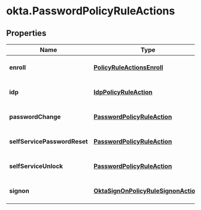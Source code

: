 # okta.PasswordPolicyRuleActions

## Properties

Name | Type | Description | Notes
------------ | ------------- | ------------- | -------------
**enroll** | [**PolicyRuleActionsEnroll**](PolicyRuleActionsEnroll.md) |  | [optional] [default to undefined]
**idp** | [**IdpPolicyRuleAction**](IdpPolicyRuleAction.md) |  | [optional] [default to undefined]
**passwordChange** | [**PasswordPolicyRuleAction**](PasswordPolicyRuleAction.md) |  | [optional] [default to undefined]
**selfServicePasswordReset** | [**PasswordPolicyRuleAction**](PasswordPolicyRuleAction.md) |  | [optional] [default to undefined]
**selfServiceUnlock** | [**PasswordPolicyRuleAction**](PasswordPolicyRuleAction.md) |  | [optional] [default to undefined]
**signon** | [**OktaSignOnPolicyRuleSignonActions**](OktaSignOnPolicyRuleSignonActions.md) |  | [optional] [default to undefined]

